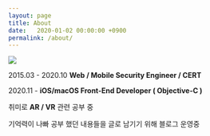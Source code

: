 ```yaml
---
layout: page
title: About
date:   2020-01-02 00:00:00 +0900
permalink: /about/
---
```


<img src='{{ "/assets/images/profile.jpeg" | absolute_url }}'>

2015.03 - 2020.10   **Web / Mobile Security Engineer / CERT**

2020.11 -           **iOS/macOS Front-End Developer ( Objective-C )**

취미로 **AR / VR** 관련 공부 중

기억력이 나빠 공부 했던 내용들을 글로 남기기 위해 블로그 운영중

